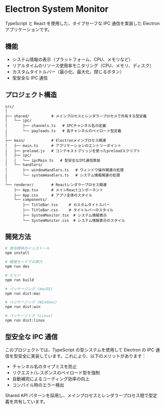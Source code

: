 # Electron System Monitor

TypeScript と React を使用した、タイプセーフな IPC 通信を実装した Electron アプリケーションです。

## 機能

- システム情報の表示（プラットフォーム、CPU、メモリなど）
- リアルタイムのリソース使用率モニタリング（CPU、メモリ、ディスク）
- カスタムタイトルバー（最小化、最大化、閉じるボタン）
- 型安全な IPC 通信

## プロジェクト構造

```
src/
│
├── shared/          # メインプロセスとレンダラープロセスで共有する型定義
│   └── ipc/
│       ├── channels.ts   # IPCチャンネル名の定義
│       └── payloads.ts   # 各チャンネルのペイロード型定義
│
├── main/            # Electronメインプロセス関連
│   ├── main.ts      # アプリケーションのエントリーポイント
│   ├── preload.js   # コンテキストブリッジを使ったpreloadスクリプト
│   ├── ipc/
│   │   └── ipcMain.ts   # 型安全なIPC通信実装
│   └── handlers/
│       ├── windowHandlers.ts   # ウィンドウ操作関連の処理
│       └── systemHandlers.ts   # システム情報関連の処理
│
└── renderer/        # Reactレンダラープロセス関連
    ├── App.tsx      # メインReactコンポーネント
    ├── App.css      # アプリ全体のスタイル
    └── components/
        ├── TitleBar.tsx     # カスタムタイトルバー
        ├── TitleBar.css     # タイトルバーのスタイル
        ├── SystemMonitor.tsx  # システム情報表示
        └── SystemMonitor.css  # システム情報表示のスタイル
```

## 開発方法

```bash
# 依存関係のインストール
npm install

# 開発モードでの実行
npm run dev

# ビルド
npm run build

# パッケージング (macOS)
npm run dist:mac

# パッケージング (Windows)
npm run dist:win

# パッケージング (Linux)
npm run dist:linux
```

## 型安全な IPC 通信

このプロジェクトでは、TypeScript の型システムを使用して Electron の IPC 通信を型安全に実装しています。これにより、以下のメリットがあります：

- チャンネル名のタイプミスを防止
- リクエスト/レスポンスのペイロード型を強制
- 自動補完によるコーディング効率の向上
- コンパイル時のエラー検出

Shared API パターンを採用し、メインプロセスとレンダラープロセス間で型定義を共有しています。
